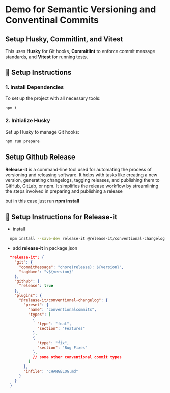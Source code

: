 # Demo for Semantic Versioning and Conventinal Commits

## Setup Husky, Commitlint, and Vitest

This uses **Husky** for Git hooks, **Commitlint** to enforce commit message standards, and **Vitest** for running tests.

## 🚀 Setup Instructions

### 1. Install Dependencies

To set up the project with all necessary tools:

```bash
npm i
```

### 2. Initialize Husky

Set up Husky to manage Git hooks:

```bash
npm run prepare
```

## Setup Github Release

**Release-it** is a command-line tool used for automating the process of versioning and releasing software. It helps with tasks like creating a new version, generating changelogs, tagging releases, and publishing them to GitHub, GitLab, or npm. It simplifies the release workflow by streamlining the steps involved in preparing and publishing a release

but in this case just run **npm install**

## 🚀 Setup Instructions for Release-it

- install

```bash
  npm install --save-dev release-it @release-it/conventional-changelog
```

- add **release-it** in package.json

```json
  "release-it": {
    "git": {
      "commitMessage": "chore(release): ${version}",
      "tagName": "v${version}"
    },
    "github": {
      "release": true
    },
    "plugins": {
      "@release-it/conventional-changelog": {
        "preset": {
          "name": "conventionalcommits",
          "types": [
            {
              "type": "feat",
              "section": "Features"
            },
            {
              "type": "fix",
              "section": "Bug Fixes"
            },
            // some other conventional commit types
          ]
        },
        "infile": "CHANGELOG.md"
      }
    }
  }
```
